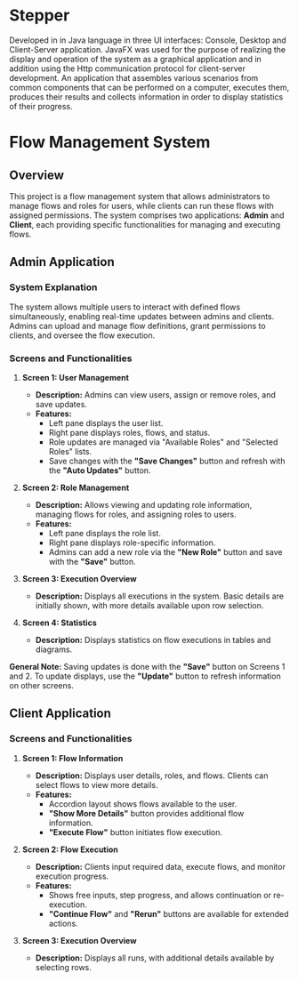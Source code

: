 # Stepper

Developed in in Java language in three UI interfaces: Console, Desktop and Client-Server application. 
JavaFX was used for the purpose of realizing the display and operation of the system as a graphical application and
in addition using the Http communication protocol for client-server development.                                                                                    An application that assembles various scenarios from common components that can be performed on a computer,
executes them, produces their results and collects information in order to display statistics of their progress.

# Flow Management System

## Overview
This project is a flow management system that allows administrators to manage flows and roles for users, while clients can run these flows with assigned permissions. The system comprises two applications: **Admin** and **Client**, each providing specific functionalities for managing and executing flows.

## Admin Application

### System Explanation
The system allows multiple users to interact with defined flows simultaneously, enabling real-time updates between admins and clients. Admins can upload and manage flow definitions, grant permissions to clients, and oversee the flow execution.

### Screens and Functionalities
1. **Screen 1: User Management**  
   - **Description:** Admins can view users, assign or remove roles, and save updates.  
   - **Features:**  
      - Left pane displays the user list.
      - Right pane displays roles, flows, and status.
      - Role updates are managed via "Available Roles" and "Selected Roles" lists.
      - Save changes with the **"Save Changes"** button and refresh with the **"Auto Updates"** button.

2. **Screen 2: Role Management**  
   - **Description:** Allows viewing and updating role information, managing flows for roles, and assigning roles to users.  
   - **Features:**  
      - Left pane displays the role list.
      - Right pane displays role-specific information.
      - Admins can add a new role via the **"New Role"** button and save with the **"Save"** button.

3. **Screen 3: Execution Overview**  
   - **Description:** Displays all executions in the system. Basic details are initially shown, with more details available upon row selection.

4. **Screen 4: Statistics**  
   - **Description:** Displays statistics on flow executions in tables and diagrams.

**General Note:** Saving updates is done with the **"Save"** button on Screens 1 and 2. To update displays, use the **"Update"** button to refresh information on other screens.

## Client Application

### Screens and Functionalities
1. **Screen 1: Flow Information**  
   - **Description:** Displays user details, roles, and flows. Clients can select flows to view more details.  
   - **Features:**  
      - Accordion layout shows flows available to the user.
      - **"Show More Details"** button provides additional flow information.
      - **"Execute Flow"** button initiates flow execution.

2. **Screen 2: Flow Execution**  
   - **Description:** Clients input required data, execute flows, and monitor execution progress.  
   - **Features:**  
      - Shows free inputs, step progress, and allows continuation or re-execution.
      - **"Continue Flow"** and **"Rerun"** buttons are available for extended actions.

3. **Screen 3: Execution Overview**  
   - **Description:** Displays all runs, with additional details available by selecting rows.
